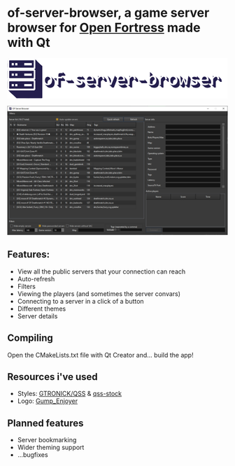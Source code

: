 # of-server-browser, a game server browser for [Open Fortress](https://openfortress.fun) made with Qt
![big logo mmm](https://github.com/TheRatest/of-server-browser/blob/master/icon/biglogo.png)

![preview](https://github.com/TheRatest/of-server-browser/blob/master/of-server-browser.png)

## Features:
- View all the public servers that your connection can reach
- Auto-refresh
- Filters
- Viewing the players (and sometimes the server convars)
- Connecting to a server in a click of a button
- Different themes
- Server details

## Compiling
Open the CMakeLists.txt file with Qt Creator and... build the app!

## Resources i've used
- Styles: [GTRONICK/QSS](https://github.com/GTRONICK/QSS) & [qss-stock](http://qss-stock.devsecstudio.com/)
- Logo: [Gump_Enjoyer](https://steamcommunity.com/profiles/76561198201233559)

## Planned features
- Server bookmarking
- Wider theming support
- ...bugfixes
